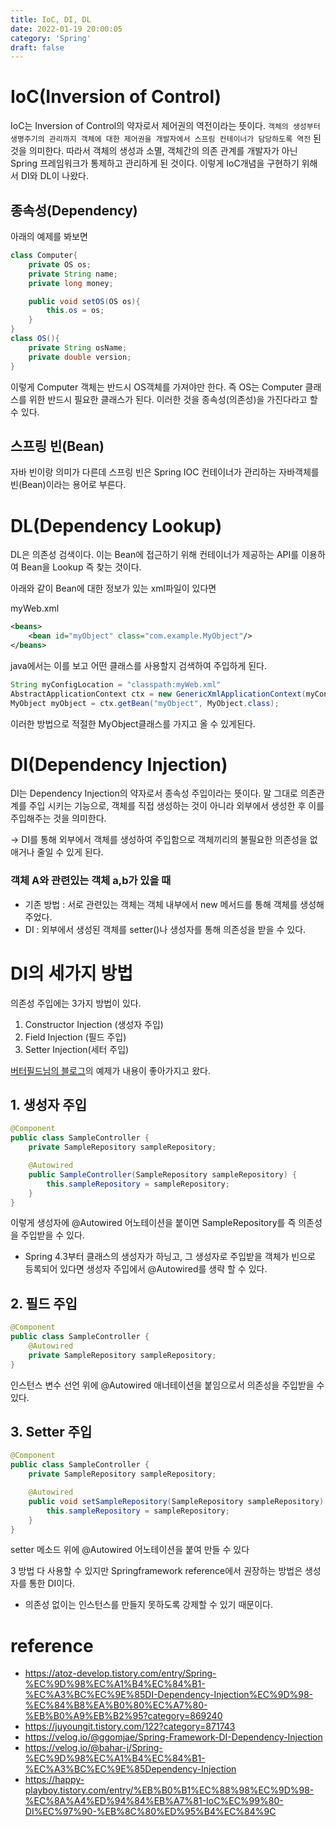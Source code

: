 ```yaml
---
title: IoC, DI, DL
date: 2022-01-19 20:00:05
category: 'Spring'
draft: false
---
```


# IoC(Inversion of Control)

IoC는 Inversion of Control의 약자로서 제어권의 역전이라는 뜻이다.
`객체의 생성부터 생명주기의 관리까지 객체에 대한 제어권을 개발자에서 스프링 컨테이너가 담당하도록 역전` 된 것을 의미한다. 따라서 객체의 생성과 소멸, 객체간의 의존 관계를 개발자가 아닌 Spring 프레임워크가 통제하고 관리하게 된 것이다. 이렇게 IoC개념을 구현하기 위해서 DI와 DL이 나왔다.

## 종속성(Dependency)

아래의 예제를 봐보면

```java
class Computer{
    private OS os;
    private String name;
    private long money;

    public void setOS(OS os){
        this.os = os;
    }
}
class OS(){
    private String osName;
    private double version;
}
```

이렇게 Computer 객체는 반드시 OS객체를 가져야만 한다. 즉 OS는 Computer 클래스를 위한 반드시 필요한 클래스가 된다. 이러한 것을 종속성(의존성)을 가진다라고 할 수 있다.

## 스프링 빈(Bean)

자바 빈이랑 의미가 다른데 스프링 빈은 Spring IOC 컨테이너가 관리하는 자바객체를 빈(Bean)이라는 용어로 부른다.

# DL(Dependency Lookup)

DL은 의존성 검색이다. 이는 Bean에 접근하기 위해 컨테이너가 제공하는 API를 이용하여 Bean을 Lookup 즉 찾는 것이다.

아래와 같이 Bean에 대한 정보가 있는 xml파일이 있다면

myWeb.xml

```xml
<beans>
    <bean id="myObject" class="com.example.MyObject"/>
</beans>
```

java에서는 이를 보고 어떤 클래스를 사용할지 검색하여 주입하게 된다.

```java
String myConfigLocation = "classpath:myWeb.xml"
AbstractApplicationContext ctx = new GenericXmlApplicationContext(myConfigLocation);
MyObject myObject = ctx.getBean("myObject", MyObject.class);
```

이러한 방법으로 적절한 MyObject클래스를 가지고 올 수 있게된다.

# DI(Dependency Injection)

DI는 Dependency Injection의 약자로서 종속성 주입이라는 뜻이다. 말 그대로 의존관계를 주입 시키는 기능으로, 객체를 직접 생성하는 것이 아니라 외부에서 생성한 후 이를 주입해주는 것을 의미한다.

-> DI를 통해 외부에서 객체를 생성하여 주입함으로 객체끼리의 불필요한 의존성을 없애거나 줄일 수 있게 된다.

### 객체 A와 관련있는 객체 a,b가 있을 때

- 기존 방법 : 서로 관련있는 객체는 객체 내부에서 new 메서드를 통해 객체를 생성해 주었다.
- DI : 외부에서 생성된 객체를 setter()나 생성자를 통해 의존성을 받을 수 있다.

# DI의 세가지 방법

의존성 주입에는 3가지 방법이 있다.

1. Constructor Injection (생성자 주입)
2. Field Injection (필드 주입)
3. Setter Injection(세터 주입)

[버터필드님의 블로그](https://atoz-develop.tistory.com/entry/Spring-%EC%9D%98%EC%A1%B4%EC%84%B1-%EC%A3%BC%EC%9E%85DI-Dependency-Injection%EC%9D%98-%EC%84%B8%EA%B0%80%EC%A7%80-%EB%B0%A9%EB%B2%95?category=869240)의 예제가 내용이 좋아가지고 왔다.

## 1. 생성자 주입

```java
@Component
public class SampleController {
    private SampleRepository sampleRepository;

    @Autowired
    public SampleController(SampleRepository sampleRepository) {
        this.sampleRepository = sampleRepository;
    }
}

```

이렇게 생성자에 @Autowired 어노테이션을 붙이면 SampleRepository를 즉 의존성을 주입받을 수 있다.

- Spring 4.3부터 클래스의 생성자가 하닝고, 그 생성자로 주입받을 객체가 빈으로 등록되어 있다면 생성자 주입에서 @Autowired를 생략 할 수 있다.

## 2. 필드 주입

```java
@Component
public class SampleController {
    @Autowired
    private SampleRepository sampleRepository;
}
```

인스턴스 변수 선언 위에 @Autowired 애너테이션을 붙임으로서 의존성을 주입받을 수 있다.

## 3. Setter 주입

```java
@Component
public class SampleController {
    private SampleRepository sampleRepository;

    @Autowired
    public void setSampleRepository(SampleRepository sampleRepository) {
        this.sampleRepository = sampleRepository;
    }
}

```

setter 메소드 위에 @Autowired 어노테이션을 붙여 만들 수 있다

3 방법 다 사용할 수 있지만 Springframework reference에서 권장하는 방법은 생성자를 통한 DI이다.

- 의존성 없이는 인스턴스를 만들지 못하도록 강제할 수 있기 때문이다.

# reference

- https://atoz-develop.tistory.com/entry/Spring-%EC%9D%98%EC%A1%B4%EC%84%B1-%EC%A3%BC%EC%9E%85DI-Dependency-Injection%EC%9D%98-%EC%84%B8%EA%B0%80%EC%A7%80-%EB%B0%A9%EB%B2%95?category=869240
- https://juyoungit.tistory.com/122?category=871743
- https://velog.io/@ggomjae/Spring-Framework-DI-Dependency-Injection
- https://velog.io/@bahar-j/Spring-%EC%9D%98%EC%A1%B4%EC%84%B1-%EC%A3%BC%EC%9E%85Dependency-Injection
- https://happy-playboy.tistory.com/entry/%EB%B0%B1%EC%88%98%EC%9D%98-%EC%8A%A4%ED%94%84%EB%A7%81-IoC%EC%99%80-DI%EC%97%90-%EB%8C%80%ED%95%B4%EC%84%9C
